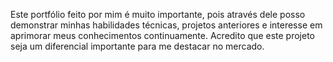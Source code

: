 Este portfólio feito por mim é muito importante, pois através dele posso demonstrar minhas habilidades técnicas, projetos anteriores e interesse em aprimorar meus conhecimentos continuamente. Acredito que este projeto seja um diferencial importante para me destacar no mercado.

